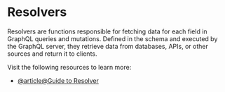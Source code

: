 # Resolvers

Resolvers are functions responsible for fetching data for each field in GraphQL queries and mutations. Defined in the schema and executed by the GraphQL server, they retrieve data from databases, APIs, or other sources and return it to clients.

Visit the following resources to learn more:

- [@article@Guide to Resolver](https://the-guild.dev/blog/better-type-safety-for-resolvers-with-graphql-codegen)